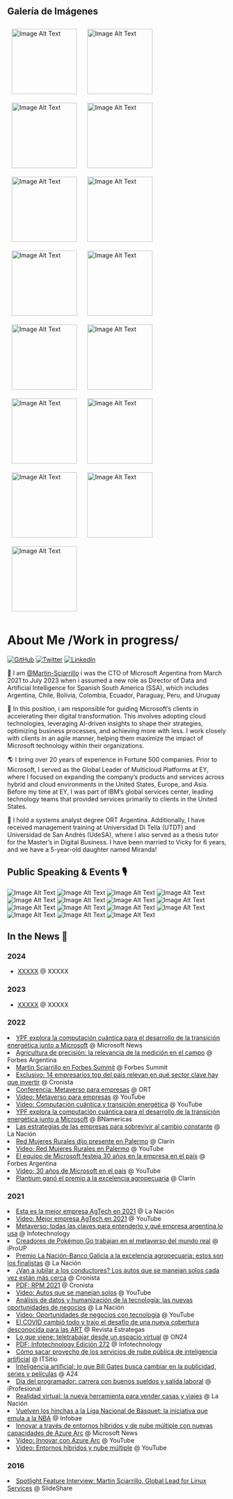 <!DOCTYPE html>
<html lang="es">
<head>
    <meta charset="UTF-8">
    <title>Galería de Imágenes</title>
    <style>
        .thumbnail {
            width: 150px;
            height: auto;
            margin: 10px;
            transition: 0.3s;
        }
        .thumbnail:hover {
            cursor: pointer;
        }
        .modal {
            display: none;
            position: fixed;
            z-index: 1;
            left: 0;
            top: 0;
            width: 100%;
            height: 100%;
            overflow: auto;
            background-color: rgb(0,0,0);
            background-color: rgba(0,0,0,0.9);
        }
        .modal-content {
            margin: auto;
            display: block;
            width: 80%;
            max-width: 700px;
        }
        .modal-content, #caption {
            animation-name: zoom;
            animation-duration: 0.6s;
        }
        @keyframes zoom {
            from {transform: scale(0)}
            to {transform: scale(1)}
        }
        .close {
            position: absolute;
            top: 15px;
            right: 35px;
            color: #f1f1f1;
            font-size: 40px;
            font-weight: bold;
            transition: 0.3s;
        }
        .close:hover,
        .close:focus {
            color: #bbb;
            text-decoration: none;
            cursor: pointer;
        }
    </style>
</head>
<body>

<h2>Galería de Imágenes</h2>

<img class="thumbnail" src="Idea 1.jpeg" alt="Image Alt Text" onclick="openModal(this)">
<img class="thumbnail" src="Idea 2.jpg" alt="Image Alt Text" onclick="openModal(this)">
<img class="thumbnail" src="Barrios.jpg" alt="Image Alt Text" onclick="openModal(this)">
<img class="thumbnail" src="11.jpg" alt="Image Alt Text" onclick="openModal(this)">
<img class="thumbnail" src="Consejo.jpg" alt="Image Alt Text" onclick="openModal(this)">
<img class="thumbnail" src="Fernandez.jpg" alt="Image Alt Text" onclick="openModal(this)">
<img class="thumbnail" src="Forbes.jpg" alt="Image Alt Text" onclick="openModal(this)">
<img class="thumbnail" src="Migoya.jpg" alt="Image Alt Text" onclick="openModal(this)">
<img class="thumbnail" src="Nerdearla 2022.jpg" alt="Image Alt Text" onclick="openModal(this)">
<img class="thumbnail" src="Nerdearla 2023.jpg" alt="Image Alt Text" onclick="openModal(this)">
<img class="thumbnail" src="Nerdearla 2024.jpg" alt="Image Alt Text" onclick="openModal(this)">
<img class="thumbnail" src="TECO Summit.jpeg" alt="Image Alt Text" onclick="openModal(this)">
<img class="thumbnail" src="US Embassy.jpg" alt="Image Alt Text" onclick="openModal(this)">
<img class="thumbnail" src="Worktech 1.jpg" alt="Image Alt Text" onclick="openModal(this)">
<img class="thumbnail" src="worktech 2.jpg" alt="Image Alt Text" onclick="openModal(this)">

<!-- The Modal -->
<div id="myModal" class="modal">
    <span class="close" onclick="closeModal()">&times;</span>
    <img class="modal-content" id="img01">
    <div id="caption"></div>
</div>

<script>
function openModal(element) {
    var modal = document.getElementById("myModal");
    var modalImg = document.getElementById("img01");
    var captionText = document.getElementById("caption");
    modal.style.display = "block";
    modalImg.src = element.src;
    captionText.innerHTML = element.alt;
}

function closeModal() {
    var modal = document.getElementById("myModal");
    modal.style.display = "none";
}
</script>

</body>
</html>






# About Me /Work in progress/

[![GitHub](https://img.shields.io/badge/GitHub-%40MartinSciarrillo-239a3b.svg)](https://github.com/Martin-Sciarrillo)
[![Twitter](https://img.shields.io/badge/Twitter-%40Acatincho-58a1f2.svg)](https://twitter.com/Acatincho)
[![LinkedIn](https://img.shields.io/badge/Linked-in-0c66c3.svg)](https://www.linkedin.com/in/sciarrillo/)

👋 I am [@Martin-Sciarrillo](https://github.com/Martin-Sciarrillo) i was the CTO of Microsoft Argentina from March 2021 to July 2023 when i assumed a new role as Director of Data and Artificial Intelligence for Spanish South America (SSA), which includes Argentina, Chile, Bolivia, Colombia, Ecuador, Paraguay, Peru, and Uruguay 

🌟 In this position, i am responsible for guiding Microsoft’s clients in accelerating their digital transformation. This involves adopting cloud technologies, leveraging AI-driven insights to shape their strategies, optimizing business processes, and achieving more with less. I work closely with clients in an agile manner, helping them maximize the impact of Microsoft technology within their organizations.

🌎 I bring over 20 years of experience in Fortune 500 companies. Prior to Microsoft, I served as the Global Leader of Multicloud Platforms at EY, where I focused on expanding the company’s products and services across hybrid and cloud environments in the United States, Europe, and Asia. Before my time at EY, I was part of IBM’s global services center, leading technology teams that provided services primarily to clients in the United States.

🚀 I hold a systems analyst degree ORT Argentina. Additionally, I have received management training at Universidad Di Tella (UTDT) and Universidad de San Andrés (UdeSA), where I also served as a thesis tutor for the Master’s in Digital Business. I have been married to Vicky for 6 years, and we have a 5-year-old daughter named Miranda! 





## Public Speaking & Events 🎙️

<img src="Idea 1.jpeg" alt="Image Alt Text">
<img src="Idea 2.jpg" alt="Image Alt Text">
<img src="Barrios.jpg" alt="Image Alt Text">
<img src="11.jpg" alt="Image Alt Text">
<img src="Consejo.jpg" alt="Image Alt Text">
<img src="Fernandez.jpg" alt="Image Alt Text">
<img src="Forbes.jpg" alt="Image Alt Text">
<img src="Migoya.jpg" alt="Image Alt Text">
<img src="Nerdearla 2022.jpg" alt="Image Alt Text">
<img src="Nerdearla 2023.jpg" alt="Image Alt Text">
<img src="Nerdearla 2024.jpg" alt="Image Alt Text">
<img src="TECO Summit.jpeg" alt="Image Alt Text">
<img src="US Embassy.jpg" alt="Image Alt Text">
<img src="Worktech 1.jpg" alt="Image Alt Text">
<img src="worktech 2.jpg" alt="Image Alt Text">


## In the News 📰

### 2024

* [XXXXX](https://www.XXXXX) @ XXXXX

### 2023

* [XXXXX](https://www.XXXXX) @ XXXXX

### 2022

<li><a href="https://news.microsoft.com/es-xl/ypf-explora-la-computacion-cuantica-para-el-desarrollo-de-la-transicion-energetica-junto-a-microsoft/">YPF explora la computación cuántica para el desarrollo de la transición energética junto a Microsoft</a> @ Microsoft News</li>
        <li><a href="https://www.forbesargentina.com/summit/agricultura-precision-relevancia-medicion-campo-n23127">Agricultura de precisión: la relevancia de la medición en el campo</a> @ Forbes Argentina</li>
        <li><a href="https://www.forbessummit.com.ar/ponente/1385/martin-sciarrillo">Martin Sciarrillo en Forbes Summit</a> @ Forbes Summit</li>
        <li><a href="https://www.cronista.com/infotechnology/it-business/exclusivo-14-empresarios-top-del-pais-relevan-en-que-sector-clave-hay-que-invertir/">Exclusivo: 14 empresarios top del país relevan en qué sector clave hay que invertir</a> @ Cronista</li>
        <li><a href="https://campus.ort.edu.ar/articulo/1821217/conferencia-metaverso-para-empresas">Conferencia: Metaverso para empresas</a> @ ORT</li>
        <li><a href="https://youtu.be/XLT4BcYfLjg">Video: Metaverso para empresas</a> @ YouTube</li>
        <li><a href="https://youtu.be/SWnhzcGPRMw">Video: Computación cuántica y transición energética</a> @ YouTube</li>
        <li><a href="https://www.bnamericas.com/es/noticias/ypf-explora-la-computacion-cuantica-para-el-desarrollo-de-la-transicion-energetica-junto-a-microsoft">YPF explora la computación cuántica para el desarrollo de la transición energética junto a Microsoft</a> @ BNamericas</li>
        <li><a href="https://www.lanacion.com.ar/economia/las-estrategias-de-las-empresas-para-sobrevivir-al-cambio-constante-nid12062022/">Las estrategias de las empresas para sobrevivir al cambio constante</a> @ La Nación</li>
        <li><a href="http://www.clarin.com/rural/red-mujeres-rurales-dijo-presente-palermo_0_SalTLWOcni.amp.html">Red Mujeres Rurales dijo presente en Palermo</a> @ Clarín</li>
        <li><a href="https://youtu.be/i1ie3_cNWrA">Video: Red Mujeres Rurales en Palermo</a> @ YouTube</li>
        <li><a href="https://www.forbesargentina.com/liderazgo/el-equipo-microsoft-festeja-30-anos-empresa-pais-n14318">El equipo de Microsoft festeja 30 años en la empresa en el país</a> @ Forbes Argentina</li>
        <li><a href="https://youtu.be/U8_srRQVdk0">Video: 30 años de Microsoft en el país</a> @ YouTube</li>
        <li><a href="https://www.clarin.com/rural/plantium-gano-premio-excelencia-agropecuaria_0_DAYMZTx2g.html">Plantium ganó el premio a la excelencia agropecuaria</a> @ Clarín</li>
 

### 2021

<li><a href="https://www.lanacion.com.ar/economia/campo/esta-es-la-mejor-empresa-agtech-en-2021-nid06122021/">Esta es la mejor empresa AgTech en 2021</a> @ La Nación</li>
<li><a href="https://youtu.be/GNjQBSYsb00">Video: Mejor empresa AgTech en 2021</a> @ YouTube</li>
<li><a href="https://www.infotechnology.com/innovacion/metaverso-todas-las-claves-para-entenderlo-y-que-empresa-argentina-lo-usa/">Metaverso: todas las claves para entenderlo y qué empresa argentina lo usa</a> @ Infotechnology</li>
<li><a href="https://www-iproup-com.cdn.ampproject.org/c/s/www.iproup.com/innovacion/27660-creadores-de-pokemon-go-trabajan-en-el-metaverso-del-mundo-real.amp">Creadores de Pokémon Go trabajan en el metaverso del mundo real</a> @ iProUP</li>
<li><a href="https://www.lanacion.com.ar/economia/campo/premio-la-nacion-banco-galicia-a-la-excelencia-agropecuaria-estos-son-los-finalistas-nid22112021/">Premio La Nación-Banco Galicia a la excelencia agropecuaria: estos son los finalistas</a> @ La Nación</li>
<li><a href="https://www.cronista.com/rpm/mercado/van-a-jubilar-a-los-conductores-los-autos-que-se-manejan-solos-cada-vez-estan-mas-cerca/">¿Van a jubilar a los conductores? Los autos que se manejan solos cada vez están más cerca</a> @ Cronista</li>
<li><a href="http://electronica.cronista.com/rpm/RPM2021.pdf">PDF: RPM 2021</a> @ Cronista</li>
<li><a href="https://youtu.be/bFzRQYrV-dc">Video: Autos que se manejan solos</a> @ YouTube</li>
<li><a href="https://www-lanacion-com-ar.cdn.ampproject.org/c/s/www.lanacion.com.ar/economia/negocios/analisis-de-datos-y-humanizacion-de-la-tecnologia-las-nuevas-oportunidades-de-negocios-nid12102021/?outputType=amp">Análisis de datos y humanización de la tecnología: las nuevas oportunidades de negocios</a> @ La Nación</li>
<li><a href="https://youtu.be/NK8Qp6ZAUgM">Video: Oportunidades de negocios con tecnología</a> @ YouTube</li>
<li><a href="https://www.revistaestrategas.com.ar/contenidos/7779/el-covid-cambi%C3%83%C6%92%C3%82%C2%B3-todo-y-trajo-el-desaf%C3%83%C6%92%C3%82%C2%ADo-de-una-nueva-cobertura-desconocida-para-las-art">El COVID cambió todo y trajo el desafío de una nueva cobertura desconocida para las ART</a> @ Revista Estrategas</li>
<li><a href="https://www.on24.com.ar/vida-ocio/lo-que-viene-teletrabajar-desde-un-espacio-virtual/">Lo que viene: teletrabajar desde un espacio virtual</a> @ ON24</li>
<li><a href="http://electronica.cronista.com/infotechnology/InfotechnologyEdicion272.pdf">PDF: Infotechnology Edición 272</a> @ Infotechnology</li>
<li><a href="https://www.itsitio.com/us/como-sacar-provecho-de-los-servicios-de-nube-publica-de-inteligencia-artificial/">Cómo sacar provecho de los servicios de nube pública de inteligencia artificial</a> @ ITSitio</li>
<li><a href="https://www.a24.com/economia/inteligencia-artificial-que-bill-gates-busca-cambiar-la-publicidad-series-y-peliculas-n862372">Inteligencia artificial: lo que Bill Gates busca cambiar en la publicidad, series y películas</a> @ A24</li>
<li><a href="https://www.iprofesional.com/management/347574-dia-del-programador-carrera-con-buenos-sueldos-y-salida-laboral">Día del programador: carrera con buenos sueldos y salida laboral</a> @ iProfesional</li>
<li><a href="https://www.lanacion.com.ar/economia/negocios/realidad-virtual-la-nueva-herramienta-para-vender-casas-y-viajes-nid14052021/">Realidad virtual: la nueva herramienta para vender casas y viajes</a> @ La Nación</li>
<li><a href="https://www.infobae.com/deportes/2021/05/11/vuelven-los-hinchas-a-la-liga-nacional-de-basquet-la-iniciativa-que-emula-a-la-nba/">Vuelven los hinchas a la Liga Nacional de Básquet: la iniciativa que emula a la NBA</a> @ Infobae</li>
<li><a href="https://news.microsoft.com/es-xl/innovar-a-traves-de-entornos-hibridos-y-de-nube-multiple-con-nuevas-capacidades-de-azure-arc/">Innovar a través de entornos híbridos y de nube múltiple con nuevas capacidades de Azure Arc</a> @ Microsoft News</li>
<li><a href="https://youtu.be/hyVTToYOIBM?t=1198">Video: Innovar con Azure Arc</a> @ YouTube</li>
<li><a href="https://youtu.be/t6hsviug0Tg?t=1346">Video: Entornos híbridos y nube múltiple</a> @ YouTube</li>

### 2016

<li><a href="https://es.slideshare.net/MartinSciarrillo1/spotlight-feature-interview-martin-sciarrillo-global-lead-for-linux-services">Spotlight Feature Interview: Martin Sciarrillo, Global Lead for Linux Services</a> @ SlideShare</li>
    </ul>
